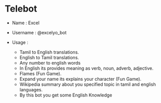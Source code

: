 # Telebot



+ Name : Excel
+ Username : @excelyo_bot

 + Usage :  
      + Tamil to English translations.
      + English to Tamil translations.
      + Any number to english words
      + In English its provides meaning as verb, noun, adverb, adjective.
      + Flames (Fun Game).
      + Expand your name its explains your character (Fun Game).
      + Wikipedia summary about you specified topic in tamil and english languages.
      + By this bot you get some English Knowledge

